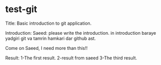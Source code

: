 # test-git

Title: Basic introduction to git application.

Introduction:
Saeed: please write the introduction.
in introduction baraye yadgiri git va tamrin hamkari dar github ast.

Come on Saeed, I need more than this!!

Result:
1-The first result.
2-result from saeed
3-The third result.


